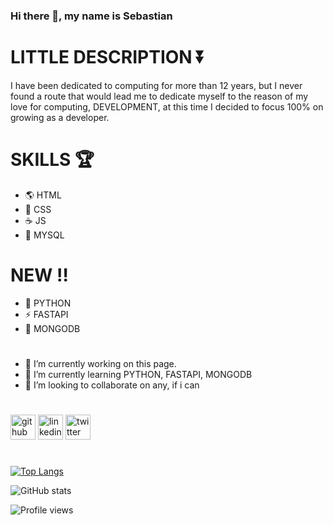 ### Hi there 👋, my name is Sebastian


# LITTLE DESCRIPTION ⏬

I have been dedicated to computing for more than 12 years, but I never found a route that would lead me to dedicate myself to the reason of my love for computing, DEVELOPMENT, at this time I decided to focus 100% on growing as a developer.

# SKILLS 🏆 

* 🌎 HTML
* 🌄 CSS
* ☕ JS
* 🔐 MYSQL
# NEW ‼
* 🐍 PYTHON
* ⚡ FASTAPI
* 🌱 MONGODB

#

- 🔭 I’m currently working on this page. 
- 🌱 I’m currently learning PYTHON, FASTAPI, MONGODB 
- 👯 I’m looking to collaborate on any, if i can 

#

[<img src='https://simpleicons.vercel.app/github/fff' alt='github' height='40'>](https://github.com/sebastianmontandon)    [<img src='https://simpleicons.vercel.app/linkedin/fff' alt='linkedin' height='40'>](https://www.linkedin.com/in/sebastian-montandon/)    [<img src='https://simpleicons.vercel.app/twitter/fff' alt='twitter' height='40'>](https://twitter.com/SebaMontandon) 

#

[![Top Langs](https://github-readme-stats.vercel.app/api/top-langs/?username=sebastianmontandon)](https://github.com/anuraghazra/github-readme-stats)

![GitHub stats](https://github-readme-stats.vercel.app/api?username=sebastianmontandon&show_icons=true)  

![Profile views](https://gpvc.arturio.dev/sebastianmontandon)  
